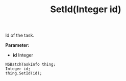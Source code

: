 ﻿---
uid: crmscript_ref_NSBatchTaskInfo_SetId
title: SetId(Integer id)
intellisense: NSBatchTaskInfo.SetId
keywords: NSBatchTaskInfo, GetId
so.topic: reference
---

Id of the task.

**Parameter:** 
 - **id** Integer

```crmscript
NSBatchTaskInfo thing;
Integer id;
thing.SetId(id);
```

